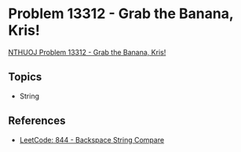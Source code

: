 # Problem 13312 - Grab the Banana, Kris!
[NTHUOJ Problem 13312 - Grab the Banana, Kris!](https://acm.cs.nthu.edu.tw/problem/13312/)

## Topics
- String

## References
- [LeetCode: 844 - Backspace String Compare](https://leetcode.com/problems/backspace-string-compare/description/)